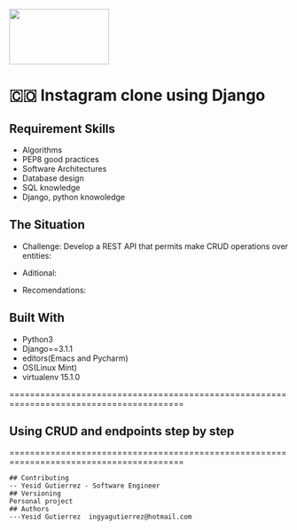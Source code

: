 <p>
<img width="180" height="100" src="">
</p>





# :colombia: Instagram clone using Django

## Requirement Skills
- Algorithms
- PEP8 good practices
- Software Architectures
- Database design
- SQL knowledge
- Django, python knowoledge

## The Situation
- Challenge: Develop a REST API that permits make CRUD operations over entities:

- Aditional:
- Recomendations:

## Built With
- Python3
- Django==3.1.1
- editors(Emacs and Pycharm)
- OS(Linux Mint)
- virtualenv 15.1.0

========================================================================================
## Using CRUD and endpoints step by step
========================================================================================
```
## Contributing
-- Yesid Gutierrez - Software Engineer                                          
## Versioning
Personal project
## Authors
---Yesid Gutierrez  ingyagutierrez@hotmail.com                                    
